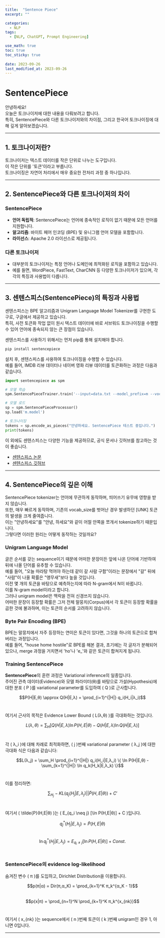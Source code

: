 ```yaml
---
title:  "Sentence Piece"
excerpt: ""

categories:
  - NLP
tags:
  - [NLP, ChatGPT, Prompt Engineering]

use_math: true
toc: true
toc_sticky: true
 
date: 2023-09-26
last_modified_at: 2023-09-26
---
```


# SentencePiece

안녕하세요!<br>
오늘은 토크나이저에 대한 내용을 다뤄보려고 합니다.<br>
특히, SentencePiece와 다른 토크나이저와의 차이점, 그리고 한국어 토크나이징에 대해 깊게 알아보겠습니다.<br>

---

## 1. 토크나이저란?

토크나이저는 텍스트 데이터를 작은 단위로 나누는 도구입니다.<br>
이 작은 단위를 '토큰'이라고 부릅니다.<br>
토크나이징은 자연어 처리에서 매우 중요한 전처리 과정 중 하나입니다.<br>

---

## 2. SentencePiece와 다른 토크나이저의 차이

### SentencePiece

- **언어 독립적**: SentencePiece는 언어에 종속적인 로직이 없기 때문에 모든 언어를 지원합니다.<br>
- **알고리즘**: 바이트 페어 인코딩 (BPE) 및 유니그램 언어 모델을 포함합니다.<br>
- **라이선스**: Apache 2.0 라이선스로 제공됩니다.<br>

### 다른 토크나이저

- 대부분의 토크나이저는 특정 언어나 도메인에 최적화된 로직을 포함하고 있습니다.<br>
- 예를 들면, WordPiece, FastText, CharCNN 등 다양한 토크나이저가 있으며, 각각의 특징과 사용법이 다릅니다.<br>

---

## 3. 센텐스피스(SentencePiece)의 특징과 사용법

센텐스피스는 BPE 알고리즘과 Unigram Language Model Tokenizer를 구현한 도구로, 구글에서 제공하고 있습니다.<br>
특히, 사전 토큰화 작업 없이 원시 텍스트 데이터에 바로 서브워드 토크나이징을 수행할 수 있어 언어에 종속되지 않는 큰 장점이 있습니다.<br>

센텐스피스를 사용하기 위해서는 먼저 pip를 통해 설치해야 합니다.<br>

```python
pip install sentencepiece
```

설치 후, 센텐스피스를 사용하여 토크나이징을 수행할 수 있습니다.<br>
예를 들어, IMDB 리뷰 데이터나 네이버 영화 리뷰 데이터를 토큰화하는 과정은 다음과 같습니다.<br>

```python
import sentencepiece as spm

# 모델 학습
spm.SentencePieceTrainer.train('--input=data.txt --model_prefix=m --vocab_size=2000 --model_type=bpe')

# 모델 로드
sp = spm.SentencePieceProcessor()
sp.load('m.model')

# 토크나이징
tokens = sp.encode_as_pieces("안녕하세요. SentencePiece 테스트 중입니다.")
print(tokens)
```

이 외에도 센텐스피스는 다양한 기능을 제공하므로, 공식 문서나 깃허브를 참고하는 것이 좋습니다.<br>

- [센텐스피스 논문](https://arxiv.org/pdf/1808.06226.pdf)<br>
- [센텐스피스 깃허브](https://github.com/google/sentencepiece)<br>

---

## 4. SentencePiece의 깊은 이해

SentencePiece tokenizer는 언어에 무관하게 동작하며, 띄어쓰기 유무에 영향을 받지 않습니다.<br>
또한, 매우 빠르게 동작하며, 기존의 vocab_size를 벗어난 경우 발생하던 [UNK] 토큰의 발생을 크게 줄여줍니다.<br>
이는 "안녕하세요"를 "안녕, 하세요"와 같이 어절 안쪽을 쪼개서 tokenize하기 때문입니다.<br>
그렇다면 이러한 원리는 어떻게 동작하는 것일까요?<br>

### Unigram Language Model

글은 순서를 갖는 sequence이기 때문에 어떠한 문장이든 앞에 나온 단어에 기반하여 뒤에 나올 단어를 유추할 수 있습니다.<br>
예를 들어, "오늘 마라탕 먹어야 하는데 같이 갈 사람 구함"이라는 문장에서 "갈" 뒤에 "사람"이 나올 확률은 "앵무새"보다 높을 것입니다.<br>
이전 몇 개의 토큰을 바탕으로 예측하는지에 따라 N-gram에서 N이 바뀝니다.<br>
이를 N-gram model이라고 합니다.<br>
그러나 unigram model은 맥락을 전혀 신경쓰지 않습니다.<br>
어떠한 문장이 등장할 확률은 그저 전체 말뭉치(Corpus)에서 각 토큰이 등장할 확률을 곱한 것에 불과하며, 이는 토큰의 순서를 고려하지 않습니다.<br>

### Byte Pair Encoding (BPE)

BPE는 말뭉치에서 자주 등장하는 연이은 토큰이 있다면, 그것을 하나의 토큰으로 합쳐버리는 과정입니다.<br>
예를 들어, "house home hostile"로 BPE를 해본 결과, 초기에는 각 글자가 분해되어 있으나, merge 과정을 거치면서 'ho'나 'e_'와 같은 토큰이 합쳐지게 됩니다.<br>

### Training SentencePiece

**SentencePiece**의 훈련 과정은 Variational inference의 일종입니다.<br>
주어진 관측 데이터(Evidence)와 모델 파라미터(θ)를 바탕으로 가설(Hypothesis)에 대한 분포 \( P \)를 variational parameter를 도입하여 \( Q \)로 근사합니다.<br>

$$P(H|E,θ) \approx Q(H|E,λ) = \prod_{i=1}^{|H|} q_i(H_i|λ_i)$$ <br>

여기서 근사의 목적은 Evidence Lower Bound \( L(λ,θ) \)를 극대화하는 것입니다.<br>

$$L(λ,θ) = \sum_H [Q(H|E,λ) \ln P(H,E|θ) - Q(H|E,λ) \ln Q(H|E,λ)]$$<br>

각 \( λ_i \)에 대해 차례로 최적화하면, \( j \)번째 variational parameter \( λ_j \)에 대한 극대화 식은 다음과 같습니다:<br>

$$L(λ_j) = \sum_H \prod_{i=1}^{|H|} q_i(H_i|E,λ_i) \{ \ln P(H|E,θ) - \sum_{k=1}^{|H|} \ln q_k(H_k|E,λ_k) \}$$<br>

이를 정리하면:<br>

$$\sum_{H_j} -KL(q_j(H_j|E,λ_j) || \tilde{P}(H,E|θ)) + C'$$<br>

여기서 \( \tilde{P}(H,E|θ) \)는 \( E_{q_i \neq j} [\ln P(H,E|θ)] + C \)입니다.<br>

$$q_j^*(H_j|E,λ_j) = \tilde{P}(H,E|θ)$$<br>
$$\ln q_j^*(H_j|E,λ_j) = E_{q_i \neq j} [\ln P(H,E|θ)] + Const.$$<br>

### SentencePiece의 evidence log-likelihood

숨겨진 변수 \( π \)를 도입하고, Dirichlet Distribution을 이용합니다.<br>

$$p(π|α) = Dir(π,α_K) = \prod_{k=1}^K π_k^{α_K - 1}$$<br>
$$p(x|π) = \prod_{n=1}^N \prod_{k=1}^K π_k^{x_{nk}}$$<br>

여기서 \( x_{nk} \)는 sequence에서 \( n \)번째 토큰이 \( k \)번째 unigram인 경우 1, 아니면 0입니다.<br>

---

